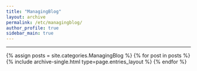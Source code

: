 ```yaml
---
title: "ManagingBlog"
layout: archive
permalink: /etc/managingblog/
author_profile: true
sidebar_main: true
---
```


<!-- 공백이 포함되어 있는 카테고리 이름의 경우 site.categories.['a b c'] 이런식으로! -->

***
<!--필요하다면 여기서 하드코딩으로 세부카테고리 만들고 만다.-->
{% assign posts = site.categories.ManagingBlog %}
{% for post in posts %} {% include archive-single.html type=page.entries_layout %} {% endfor %}